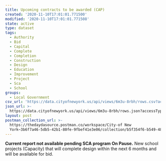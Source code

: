 ```yaml
---
title: Upcoming contracts to be awarded (CAP)
created: '2020-11-10T17:01:01.771500'
modified: '2020-11-10T17:01:01.771508'
state: active
type: dataset
tags:
  - Authority
  - Bid
  - Capital
  - Complete
  - Completion
  - Construction
  - Design
  - Education
  - Improvement
  - Project
  - Sca
  - School
groups:
  - Local Government
csv_url: 'https://data.cityofnewyork.us/api/views/6m3u-8rbh/rows.csv?accessType=DOWNLOAD'
json_url: >-
  https://data.cityofnewyork.us/api/views/6m3u-8rbh/rows.json?accessType=DOWNLOAD
layout: post
postman_collection_url: >-
  https://thedaydasource.postman.co/workspace/City-of New
  York~3b6f7a46-5db5-42b1-80fe-9fbef41e3e06/collection/b5f354f6-b549-48e6-bfef-0d8a36b52aa8
---
```

<b>Current report not available pending SCA program On Pause.</b>
New school projects (Capacity)  that will complete design within the next 6 months and will be available for bid.
